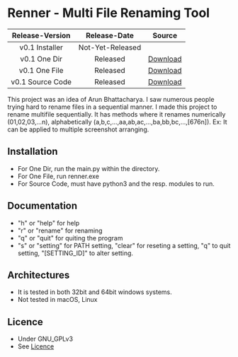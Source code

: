 # Renner - Multi File Renaming Tool

| Release-Version  | Release-Date  | Source |
| :--------------: |:-------------:|:------:|
| v0.1 Installer   | Not-Yet-Released |  |
| v0.1 One Dir     | Released | [Download](https://download-directory.github.io/?url=https%3A%2F%2Fgithub.com%2FArun0A%2FRenner%2Ftree%2Fmain%2FOneDir)|
| v0.1 One File    | Released | [Download](https://download-directory.github.io/?url=https%3A%2F%2Fgithub.com%2FArun0A%2FRenner%2Ftree%2Fmain%2FOneFile)|
| v0.1 Source Code | Released | [Download](https://download-directory.github.io/?url=https%3A%2F%2Fgithub.com%2FArun0A%2FRenner%2Ftree%2Fmain%2FCode)|

This project was an idea of Arun Bhattacharya. I saw numerous people trying hard to rename files in a sequential manner. I made this project to rename multifile sequentially. It has methods where it renames numerically (01,02,03,...n), alphabetically (a,b,c,...,aa,ab,ac,...,ba,bb,bc,...,[676n]). Ex: It can be applied to multiple screenshot arranging.

## Installation
- For One Dir, run the main.py within the directory.
- For One File, run renner.exe
- For Source Code, must have python3 and the resp. modules to run.

## Documentation
- "h" or "help" for help
- "r" or "rename" for renaming
- "q" or "quit" for quiting the program
- "s" or "setting" for PATH setting, "clear" for reseting a setting, "q" to quit setting, "[SETTING_ID]" to alter setting.

## Architectures
- It is tested in both 32bit and 64bit windows systems.
- Not tested in macOS, Linux

## Licence
- Under GNU_GPLv3
- See [Licence](https://github.com/Arun0A/Renner/blob/main/LICENSE)

